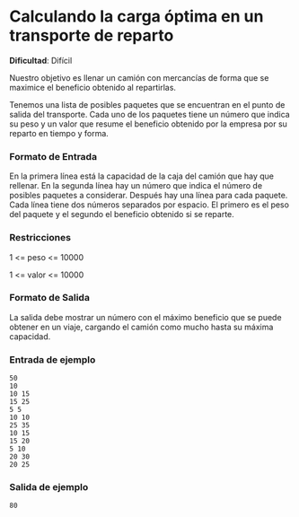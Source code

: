 # Calculando la carga óptima en un transporte de reparto

**Dificultad**: Difícil

Nuestro objetivo es llenar un camión con mercancías de forma que se maximice el beneficio obtenido al repartirlas.

Tenemos una lista de posibles paquetes que se encuentran en el punto de salida del transporte. Cada uno de los paquetes tiene un número que indica su peso y un valor que resume el beneficio obtenido por la empresa por su reparto en tiempo y forma.

### Formato de Entrada

En la primera línea está la capacidad de la caja del camión que hay que rellenar. En la segunda línea hay un número que indica el número de posibles paquetes a considerar. Después hay una línea para cada paquete. Cada línea tiene dos números separados por espacio. El primero es el peso del paquete y el segundo el beneficio obtenido si se reparte.

### Restricciones

1 <= peso <= 10000

1 <= valor <= 10000

### Formato de Salida

La salida debe mostrar un número con el máximo beneficio que se puede obtener en un viaje, cargando el camión como mucho hasta su máxima capacidad.

### Entrada de ejemplo

```
50
10
10 15
15 25
5 5
10 10
25 35
10 15
15 20
5 10
20 30
20 25
```

### Salida de ejemplo

```
80
```